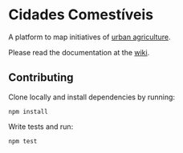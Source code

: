 # Cidades Comestíveis

A platform to map initiatives of [urban agriculture].

Please read the documentation at the [wiki].

[urban agriculture]: https://en.wikipedia.org/wiki/Urban_agriculture
[wiki]: https://github.com/codigourbano/cidades-comestiveis

## Contributing

Clone locally and install dependencies by running:

    npm install

Write tests and run:

    npm test
